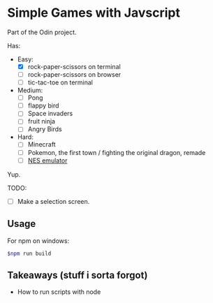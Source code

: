 # Simple Games with Javscript

Part of the Odin project.

Has:

- Easy:
    - [x] rock-paper-scissors on terminal
    - [ ] rock-paper-scissors on browser
    - [ ] tic-tac-toe on terminal
- Medium:
    - [ ] Pong
    - [ ] flappy bird
    - [ ] Space invaders
    - [ ] fruit ninja
    - [ ] Angry Birds
- Hard:
    - [ ] Minecraft
    - [ ] Pokemon, the first town / fighting the original dragon, remade
    - [ ] [NES emulator](http://wiki.nesdev.com/w/index.php/Nesdev_Wiki)

Yup.

TODO:

- [ ] Make a selection screen.

## Usage

For npm on windows:

```bash
$npm run build
```

## Takeaways (stuff i sorta forgot)

- How to run scripts with node
